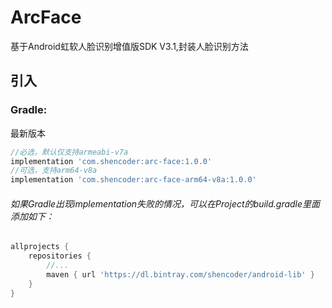 # ArcFace
基于Android虹软人脸识别增值版SDK V3.1,封装人脸识别方法

## 引入

### Gradle:
最新版本
```gradle
//必选，默认仅支持armeabi-v7a
implementation 'com.shencoder:arc-face:1.0.0'
//可选，支持arm64-v8a
implementation 'com.shencoder:arc-face-arm64-v8a:1.0.0'
```

###### 如果Gradle出现implementation失败的情况，可以在Project的build.gradle里面添加如下：
```gradle
allprojects {
    repositories {
        //...
        maven { url 'https://dl.bintray.com/shencoder/android-lib' }
    }
}
```
